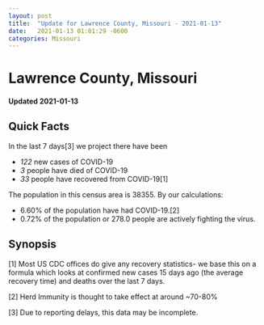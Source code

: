 ```yaml
---
layout: post
title:  "Update for Lawrence County, Missouri - 2021-01-13"
date:   2021-01-13 01:01:29 -0600
categories: Missouri
---
```


# Lawrence County, Missouri
#### Updated 2021-01-13

## Quick Facts

In the last 7 days[3] we project there have been
- *122* new cases of COVID-19
- *3* people have died of COVID-19
- *33* people have recovered from COVID-19[1]

The population in this census area is 38355. By our calculations:
- 6.60% of the population have had COVID-19.[2]
- 0.72% of the population or 278.0 people are actively fighting the virus.

## Synopsis




[1] Most US CDC offices do give any recovery statistics- we base this on a formula which looks at confirmed new cases
15 days ago (the average recovery time) and deaths over the last 7 days.

[2] Herd Immunity is thought to take effect at around ~70-80%

[3] Due to reporting delays, this data may be incomplete.
 
    